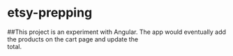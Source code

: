 # etsy-prepping
##This project is an experiment with Angular.  The app would eventually add the products on the cart page and update the     
  total.
